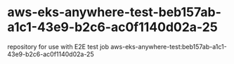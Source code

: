 # aws-eks-anywhere-test-beb157ab-a1c1-43e9-b2c6-ac0f1140d02a-25
repository for use with E2E test job aws-eks-anywhere-test:beb157ab-a1c1-43e9-b2c6-ac0f1140d02a-25
